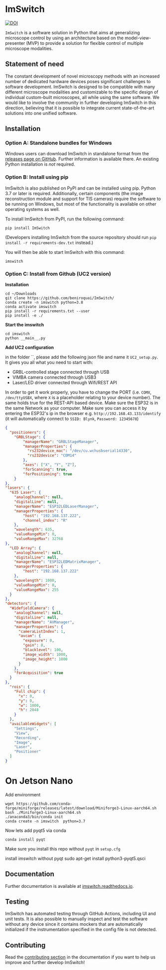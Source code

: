 # ImSwitch

[![DOI](https://joss.theoj.org/papers/10.21105/joss.03394/status.svg)](https://doi.org/10.21105/joss.03394)

``ImSwitch`` is a software solution in Python that aims at generalizing microscope control by using an architecture based on the model-view-presenter (MVP) to provide a solution for flexible control of multiple microscope modalities.

## Statement of need

The constant development of novel microscopy methods with an increased number of dedicated
hardware devices poses significant challenges to software development. 
ImSwitch is designed to be compatible with many different microscope modalities and customizable to the
specific design of individual custom-built microscopes, all while using the same software. We
would like to involve the community in further developing ImSwitch in this direction, believing
that it is possible to integrate current state-of-the-art solutions into one unified software.

## Installation

### Option A: Standalone bundles for Windows

Windows users can download ImSwitch in standalone format from the [releases page on GitHub](https://github.com/kasasxav/ImSwitch/releases). Further information is available there. An existing Python installation is *not* required.

### Option B: Install using pip

ImSwitch is also published on PyPI and can be installed using pip. Python 3.7 or later is required. Additionally, certain components (the image reconstruction module and support for TIS cameras) require the software to be running on Windows, but most of the functionality is available on other operating systems as well.

To install ImSwitch from PyPI, run the following command:

```
pip install ImSwitch
```

(Developers installing ImSwitch from the source repository should run `pip install -r requirements-dev.txt` instead.)

You will then be able to start ImSwitch with this command:

```
imswitch
```

### Option C: Install from Github (UC2 version) 

**Installation**
```
cd ~/Downloads
git clone https://github.com/beniroquai/ImSwitch/
conda create -n imswitch python=3.8
conda activate imswitch
pip install -r requirements.txt --user 
pip install -e ./
```

**Start the imswitch**

```
cd imswitch
python __main__.py
```

**Add UC2 configuration**

in the folder ``, please add the following json file and name it `UC2_setup.py`. It gives you all what you need to start with:
* GRBL-controlled stage connected through USB 
* VIMBA camera connected through USB3 
* Laser/LED driver connected through Wifi/REST API

In order to get it work properly, you have to change the PORT (i.e. `COMX`, `/dev/ttyUSBX`, where `X` is a placeholder relating to your device number). The same holds true for the REST-API based device. Make sure the ESP32 is in the same Network as your computer. Make sure you can access it by entering the ESP32's ip in the browser e.g. `http://192.168.43.133/identify` (it will automatically connect to `SSID: Blynk`, `Password: 12345678`)

```json
{
  "positioners": {
    "GRBLStage": {
        "managerName": "GRBLStageManager",
        "managerProperties": {
          "rs232device_mac": "/dev/cu.wchusbserial14330",
          "rs232device": "COM14"
        },
        "axes": ["X", "Y", "Z"],
        "forScanning": true,
        "forPositioning": true
    }
},
"lasers": {
  "635 Laser": {
    "analogChannel": null,
    "digitalLine": null,
    "managerName": "ESP32LEDLaserManager",
    "managerProperties": {
        "host": "192.168.137.222",
        "channel_index": "R"
    },
    "wavelength": 635,
    "valueRangeMin": 0,
    "valueRangeMax": 32768
},
  "LED Array": {
    "analogChannel": null,
    "digitalLine": null,
    "managerName": "ESP32LEDMatrixManager",
    "managerProperties": {
        "host": "192.168.137.222"
    },
    "wavelength": 1000,
    "valueRangeMin": 0,
    "valueRangeMax": 255
  }
},
"detectors": {
  "WidefieldCamera": {
    "analogChannel": null,
    "digitalLine": null,
    "managerName": "AVManager",
    "managerProperties": {
      "cameraListIndex": 1,
      "avcam": {
        "exposure": 0,
        "gain": 0,
        "blacklevel": 100,
        "image_width": 1000,
        "image_height": 1000
      }
    },
    "forAcquisition": true
  }
},
  "rois": {
    "Full chip": {
      "x": 0,
      "y": 0,
      "w": 1000,
      "h": 2048
    }
  },
  "availableWidgets": [
    "Settings",
    "View",
    "Recording",
    "Image",
    "Laser",
    "Positioner"
  ]
}
```

# On Jetson Nano

Add environment 

```
wget https://github.com/conda-forge/miniforge/releases/latest/download/Miniforge3-Linux-aarch64.sh
bash ./Miniforge3-Linux-aarch64.sh
./anaconda3/bin/conda init
conda create -n imswitch  python=3.7
```

Now lets add pyqt5 via conda

```
conda install pyqt
```

Make sure you install this repo without `pyqt` in `setup.cfg`

install imswitch without pyqt
sudo apt-get install python3-pyqt5.qsci






## Documentation

Further documentation is available at [imswitch.readthedocs.io](https://imswitch.readthedocs.io).

## Testing

ImSwitch has automated testing through GitHub Actions, including UI and unit tests. It is also possible to manually inspect and test the software without any device since it contains mockers that are automatically initialized if the instrumentation specified in the config file is not detected.

## Contributing

Read the [contributing section](https://imswitch.readthedocs.io/en/latest/contributing.html) in the documentation if you want to help us improve and further develop ImSwitch!
